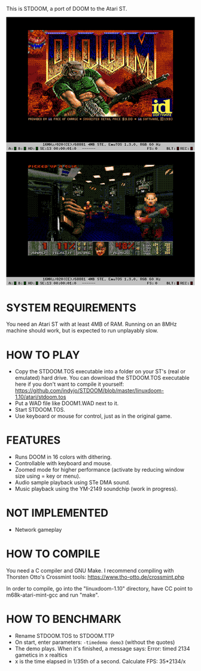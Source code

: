 This is STDOOM, a port of DOOM to the Atari ST.

![title screen](titlepic.png)
![screenshot](screen1.png)

# SYSTEM REQUIREMENTS

You need an Atari ST with at least 4MB of RAM. Running on an 8MHz machine should work, but is
expected to run unplayably slow.

# HOW TO PLAY

- Copy the STDOOM.TOS executable into a folder on your ST's (real or emulated) hard drive.
  You can download the STDOOM.TOS executable here if you don't want to compile it yourself:
  https://github.com/indyjo/STDOOM/blob/master/linuxdoom-1.10/atari/stdoom.tos
- Put a WAD file like DOOM1.WAD next to it.
- Start STDOOM.TOS.
- Use keyboard or mouse for control, just as in the original game.

# FEATURES

- Runs DOOM in 16 colors with dithering.
- Controllable with keyboard and mouse.
- Zoomed mode for higher performance (activate by reducing window size using = key or menu).
- Audio sample playback using STe DMA sound.
- Music playback using the YM-2149 soundchip (work in progress).

# NOT IMPLEMENTED

- Network gameplay

# HOW TO COMPILE

You need a C compiler and GNU Make. I recommend compiling with Thorsten Otto's Crossmint tools:
    https://www.tho-otto.de/crossmint.php

In order to compile, go into the "linuxdoom-1.10" directory, have CC point to m68k-atari-mint-gcc
and run "make".

# HOW TO BENCHMARK
- Rename STDOOM.TOS to STDOOM.TTP
- On start, enter parameters: `-timedemo demo3` (without the quotes)
- The demo plays. When it's finished, a message says:
  Error: timed 2134 gametics in x realtics
- x is the time elapsed in 1/35th of a second. Calculate FPS: 35*2134/x
